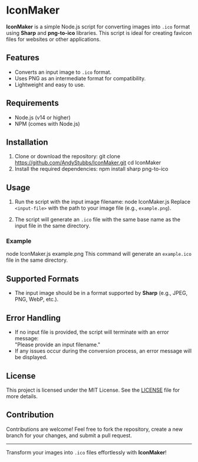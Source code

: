 # IconMaker

**IconMaker** is a simple Node.js script for converting images into `.ico` format using **Sharp** and **png-to-ico** libraries. This script is ideal for creating favicon files for websites or other applications.

## Features
- Converts an input image to `.ico` format.
- Uses PNG as an intermediate format for compatibility.
- Lightweight and easy to use.

## Requirements
- Node.js (v14 or higher)
- NPM (comes with Node.js)

## Installation
1. Clone or download the repository:
   git clone https://github.com/AndyStubbs/IconMaker.git
   cd IconMaker
2. Install the required dependencies:
   npm install sharp png-to-ico

## Usage
1. Run the script with the input image filename:
   node IconMaker.js <input-file>
   Replace `<input-file>` with the path to your image file (e.g., `example.png`).

2. The script will generate an `.ico` file with the same base name as the input file in the same directory.

### Example
node IconMaker.js example.png
This command will generate an `example.ico` file in the same directory.

## Supported Formats
- The input image should be in a format supported by **Sharp** (e.g., JPEG, PNG, WebP, etc.).

## Error Handling
- If no input file is provided, the script will terminate with an error message:  
  "Please provide an input filename."
- If any issues occur during the conversion process, an error message will be displayed.

## License
This project is licensed under the MIT License. See the [LICENSE](LICENSE) file for more details.

## Contribution
Contributions are welcome! Feel free to fork the repository, create a new branch for your changes, and submit a pull request.

---

Transform your images into `.ico` files effortlessly with **IconMaker**!
